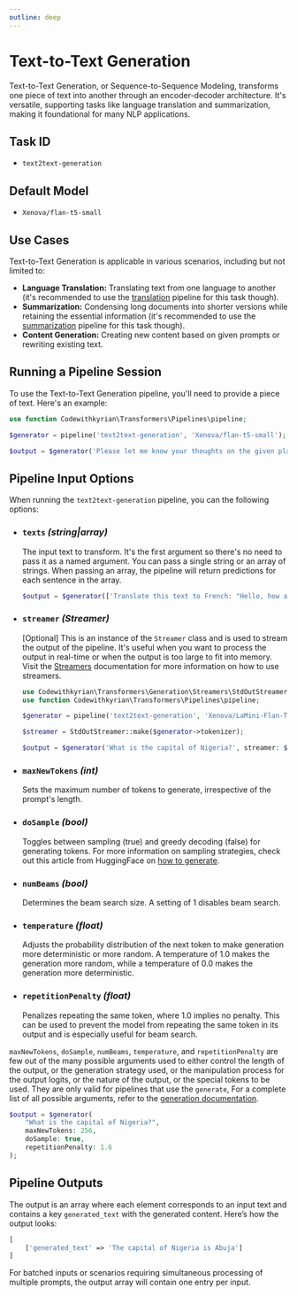 ```yaml
---
outline: deep
---
```


# Text-to-Text Generation

Text-to-Text Generation, or Sequence-to-Sequence Modeling, transforms one piece of text into another through an
encoder-decoder architecture. It's versatile, supporting tasks like language translation and summarization, making it
foundational for many NLP applications.

## Task ID

- `text2text-generation`

## Default Model

- `Xenova/flan-t5-small`

## Use Cases

Text-to-Text Generation is applicable in various scenarios, including but not limited to:

- **Language Translation:** Translating text from one language to another (it's recommended to use the [translation](/translation)
  pipeline for this task though).
- **Summarization:** Condensing long documents into shorter versions while retaining the essential information (it's
  recommended to use the [summarization](/summarization) pipeline for this task though).
- **Content Generation:** Creating new content based on given prompts or rewriting existing text.

## Running a Pipeline Session

To use the Text-to-Text Generation pipeline, you'll need to provide a piece of text. Here's an example:

```php
use function Codewithkyrian\Transformers\Pipelines\pipeline;

$generator = pipeline('text2text-generation', 'Xenova/flan-t5-small');

$output = $generator('Please let me know your thoughts on the given place and why you think it deserves to be visited: \n"Barcelona, Spain"'');
```

## Pipeline Input Options

When running the `text2text-generation` pipeline, you can the following options:

- ### `texts` *(string|array)*
  The input text to transform. It's the first argument so there's no need to pass it as a named argument. You can pass a
  single string or an array of strings. When passing an array, the pipeline will return predictions for each sentence in
  the array.

  ```php
  $output = $generator(['Translate this text to French: "Hello, how are you?"', 'What is the capital of Nigeria?']);
  ```

- ### `streamer` *(Streamer)*
  [Optional] This is an instance of the `Streamer` class and is used to stream the output of the pipeline. It's useful
  when you want to process the output in real-time or when the output is too large to fit into memory. Visit the
  [Streamers](/generation#streamers) documentation for more information on how to use streamers.

    ```php
    use Codewithkyrian\Transformers\Generation\Streamers\StdOutStreamer;
    use function Codewithkyrian\Transformers\Pipelines\pipeline;
  
    $generator = pipeline('text2text-generation', 'Xenova/LaMini-Flan-T5-783M');
  
    $streamer = StdOutStreamer::make($generator->tokenizer);
  
    $output = $generator('What is the capital of Nigeria?', streamer: $streamer);
    ```

- ### `maxNewTokens` *(int)*
  Sets the maximum number of tokens to generate, irrespective of the prompt's length.

- ### `doSample` *(bool)*
  Toggles between sampling (true) and greedy decoding (false) for generating tokens. For more information on sampling
  strategies,
  check out this article from HuggingFace on [how to generate](https://huggingface.co/blog/how-to-generate).

- ### `numBeams` *(bool)*
  Determines the beam search size. A setting of 1 disables beam search.

- ### `temperature` *(float)*
  Adjusts the probability distribution of the next token to make generation more deterministic or more random. A
  temperature
  of 1.0 makes the generation more random, while a temperature of 0.0 makes the generation more deterministic.

- ### `repetitionPenalty` *(float)*
  Penalizes repeating the same token, where 1.0 implies no penalty. This can be used to prevent the model from repeating
  the same token in its output and is especially useful for beam search.

`maxNewTokens`, `doSample`, `numBeams`, `temperature`, and `repetitionPenalty` are few out of the many possible
arguments used to either control the length of the output, or the generation strategy used, or the manipulation process
for the output logits, or the nature of the output, or the special tokens to be used. They are only valid for pipelines
that use the `generate`,  For a complete list of all possible arguments, refer to the [generation documentation](/generation).

```php
$output = $generator(
    "What is the capital of Nigeria?",
    maxNewTokens: 256, 
    doSample: true, 
    repetitionPenalty: 1.6
);
```

## Pipeline Outputs

The output is an array where each element corresponds to an input text and contains a key `generated_text` with the generated content. Here’s how the output looks:

```php
[
    ['generated_text' => 'The capital of Nigeria is Abuja']
]
```

For batched inputs or scenarios requiring simultaneous processing of multiple prompts, the output array will contain one entry per input.

  

  